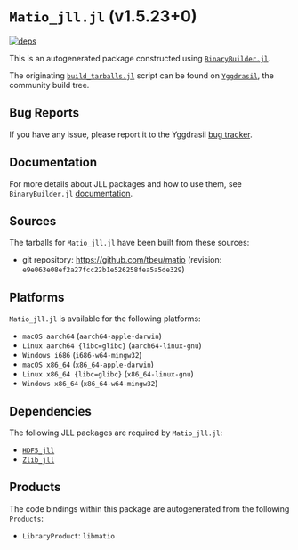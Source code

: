 # `Matio_jll.jl` (v1.5.23+0)

[![deps](https://juliahub.com/docs/Matio_jll/deps.svg)](https://juliahub.com/ui/Packages/Matio_jll/Sk6CR?page=2)

This is an autogenerated package constructed using [`BinaryBuilder.jl`](https://github.com/JuliaPackaging/BinaryBuilder.jl).

The originating [`build_tarballs.jl`](https://github.com/JuliaPackaging/Yggdrasil/blob/fb44b3121ab35bad181f14032c435624aa6c2b23/M/Matio/build_tarballs.jl) script can be found on [`Yggdrasil`](https://github.com/JuliaPackaging/Yggdrasil/), the community build tree.

## Bug Reports

If you have any issue, please report it to the Yggdrasil [bug tracker](https://github.com/JuliaPackaging/Yggdrasil/issues).

## Documentation

For more details about JLL packages and how to use them, see `BinaryBuilder.jl` [documentation](https://docs.binarybuilder.org/stable/jll/).

## Sources

The tarballs for `Matio_jll.jl` have been built from these sources:

* git repository: https://github.com/tbeu/matio (revision: `e9e063e08ef2a27fcc22b1e526258fea5a5de329`)

## Platforms

`Matio_jll.jl` is available for the following platforms:

* `macOS aarch64` (`aarch64-apple-darwin`)
* `Linux aarch64 {libc=glibc}` (`aarch64-linux-gnu`)
* `Windows i686` (`i686-w64-mingw32`)
* `macOS x86_64` (`x86_64-apple-darwin`)
* `Linux x86_64 {libc=glibc}` (`x86_64-linux-gnu`)
* `Windows x86_64` (`x86_64-w64-mingw32`)

## Dependencies

The following JLL packages are required by `Matio_jll.jl`:

* [`HDF5_jll`](https://github.com/JuliaBinaryWrappers/HDF5_jll.jl)
* [`Zlib_jll`](https://github.com/JuliaBinaryWrappers/Zlib_jll.jl)

## Products

The code bindings within this package are autogenerated from the following `Products`:

* `LibraryProduct`: `libmatio`
